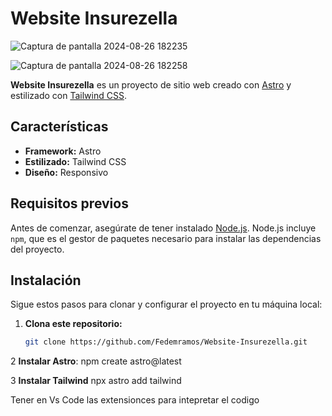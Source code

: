 # Website Insurezella

![Captura de pantalla 2024-08-26 182235](https://github.com/user-attachments/assets/dded9d60-7674-4fd6-944b-2e66595af942)

![Captura de pantalla 2024-08-26 182258](https://github.com/user-attachments/assets/866357e5-993b-4eaf-912a-b840411c658c)



**Website Insurezella** es un proyecto de sitio web creado con [Astro](https://astro.build/) y estilizado con [Tailwind CSS](https://tailwindcss.com/). 

## Características

- **Framework:** Astro
- **Estilizado:** Tailwind CSS
- **Diseño:** Responsivo 


## Requisitos previos

Antes de comenzar, asegúrate de tener instalado [Node.js](https://nodejs.org/). Node.js incluye `npm`, que es el gestor de paquetes necesario para instalar las dependencias del proyecto.


## Instalación

Sigue estos pasos para clonar y configurar el proyecto en tu máquina local:

1. **Clona este repositorio:**

   ```bash
   git clone https://github.com/Fedemramos/Website-Insurezella.git

2 **Instalar Astro**:
   npm create astro@latest

3 **Instalar Tailwind**
  npx astro add tailwind

Tener en Vs Code las extensionces para intepretar el codigo
